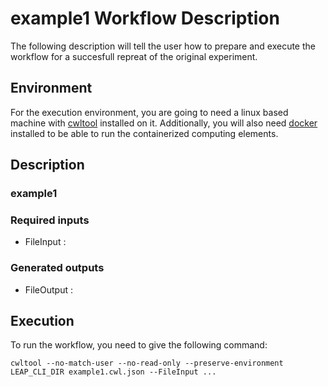 # example1 Workflow Description 
The following description will tell the user how to prepare and execute the workflow for a succesfull
repreat of the original experiment.

## Environment
For the execution environment, you are going to need a linux based machine with [cwltool](https://github.com/common-workflow-language/cwltool)
installed on it. Additionally, you will also need [docker](https://docs.docker.com/engine/install/) installed to be able to run
the containerized computing elements.

## Description

### example1


### Required inputs
 - FileInput : 


### Generated outputs
 - FileOutput : 


## Execution
To run the workflow, you need to give the following command:
```
cwltool --no-match-user --no-read-only --preserve-environment LEAP_CLI_DIR example1.cwl.json --FileInput ... 
```